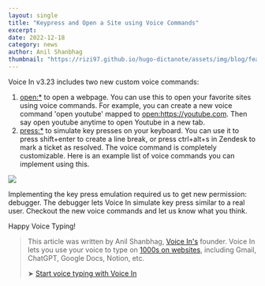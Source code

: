 ```yaml
---
layout: single
title: "Keypress and Open a Site using Voice Commands"
excerpt:
date: 2022-12-18
category: news
author: Anil Shanbhag
thumbnail: "https://rizi97.github.io/hugo-dictanote/assets/img/blog/featured.jpg"
---
```


Voice In v3.23 includes two new custom voice commands:

1. <open:*> to open a webpage. You can use this to open your favorite sites using voice commands. For example, you can create a new voice command 'open youtube' mapped to <open:https://youtube.com>. Then say open youtube anytime to open Youtube in a new tab.
2. <press:*> to simulate key presses on your keyboard. You can use it to press shift+enter to create a line break, or press ctrl+alt+s in Zendesk to mark a ticket as resolved. The voice command is completely customizable.
Here is an example list of voice commands you can implement using this.

![](https://rizi97.github.io/hugo-dictanote/assets/img/blog/Screenshot_2022-12-17_at_9.18.40_PM.width-800.png)

Implementing the key press emulation required us to get new permission: debugger. The debugger lets Voice In simulate key press similar to a real user.
Checkout the new voice commands and let us know what you think.

Happy Voice Typing!

> This article was written by Anil Shanbhag, [Voice In's](/voicein/) founder. Voice In lets you use your voice to type on [1000s on websites](https://dictanote.co/voicein/apps/), including Gmail, ChatGPT, Google Docs, Notion, etc.
> 
> ➤ [Start voice typing with Voice In](/voicein/)